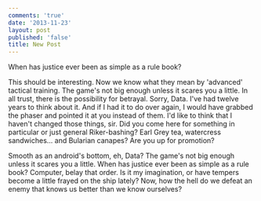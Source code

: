 ```yaml
---
comments: 'true'
date: '2013-11-23'
layout: post
published: 'false'
title: New Post
---
```

 When has justice ever been as simple as a rule book? 
 
 This should be interesting. Now we know what they mean by 'advanced' tactical training. The game's not big enough unless it scares you a little. In all trust, there is the possibility for betrayal. Sorry, Data. I've had twelve years to think about it. And if I had it to do over again, I would have grabbed the phaser and pointed it at you instead of them. I'd like to think that I haven't changed those things, sir. Did you come here for something in particular or just general Riker-bashing? Earl Grey tea, watercress sandwiches... and Bularian canapes? Are you up for promotion?
 
 Smooth as an android's bottom, eh, Data? The game's not big enough unless it scares you a little. When has justice ever been as simple as a rule book? Computer, belay that order. Is it my imagination, or have tempers become a little frayed on the ship lately? Now, how the hell do we defeat an enemy that knows us better than we know ourselves?